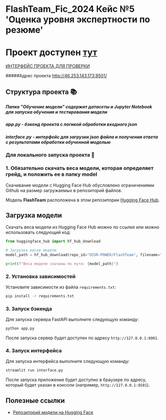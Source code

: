 
# FlashTeam_Fic_2024 Кейс №5 'Оценка уровня экспертности по резюме'

# Проект доступен [тут](http://46.253.143.173:8501/)
[ИНТЕРФЕЙС ПРОЕКТА ДЛЯ ПРОВЕРКИ](http://46.253.143.173:8501/)

#####Адрес проекта http://46.253.143.173:8501/

## Структура проекта 📚
##### Папка "Обучение модели" содержит датасеты и Jupyter Notebook для запуска обучения и тестирования модели
##### app.py - бэкенд проекта с логикой обработки входного json
##### interface.py - интерфейс для загрузки json файла и получения ответа с результатами обработки обученной моделью









### Для локального запуска проекта 🚀

### 1. Обязательно скачать веса модели, которая определяет грейд, и положить ее в папку model

Скачивание модели c Hugging Face Hub обусловлено ограничениями Github на размер загружаемых в репозиторий файлов.

Модель **FlashTeam** расположена в этом репозитории [Hugging Face Hub](https://huggingface.co/USSR-POWER/FlashTeam).

## Загрузка модели 

Скачать веса модели из Hugging Face Hub можно по ссылке или можно использовать следующий код:

```python
from huggingface_hub import hf_hub_download

# Загрузка весов модели
model_path = hf_hub_download(repo_id="USSR-POWER/FlashTeam", filename="model.pkl")

print(f"Веса модели скачаны по пути: {model_path}")
```

### 2. Установка зависимостей

Установите зависимости из файла `requirements.txt`:

```bash
pip install -r requirements.txt
```

### 3. Запуск бэкенда
Для запуска сервера FastAPI выполните следующую команду:

```bash
python app.py
```

После запуска сервер будет доступен по адресу `http://127.0.0.1:8001`.

### 4. Запуск интерфейса
Для запуска интерфейса выполните следующую команду:

```bash
streamlit run interface.py
```

После запуска приложение будет доступно в браузере по адресу, который будет указан в консоли (например, `http://127.0.0.1:8501`).

## Полезные ссылки
- [Репозиторий модели на Hugging Face](https://huggingface.co/USSR-POWER/FlashTeam)

